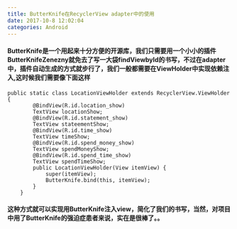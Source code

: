 ```yaml
---
title: ButterKnife在RecyclerView adapter中的使用
date: 2017-10-8 12:02:04
categories: Android
---
```

#### ButterKnife是一个用起来十分方便的开源库，我们只需要用一个小小的插件ButterKnifeZenezny就免去了写一大袋findViewbyId的书写，不过在adapter中，插件自动生成的方式就步行了，我们一般都需要在ViewHolder中实现依赖注入,这时候我们需要像下面这样
```
public static class LocationViewHolder extends RecyclerView.ViewHolder {
        @BindView(R.id.location_show)
        TextView locationShow;
        @BindView(R.id.statement_show)
        TextView stateementShow;
        @BindView(R.id.time_show)
        TextView timeShow;
        @BindView(R.id.spend_money_show)
        TextView spendMoneyShow;
        @BindView(R.id.spend_time_show)
        TextView spendTimeShow;
        public LocationViewHolder(View itemView) {
            super(itemView);
            ButterKnife.bind(this, itemView);
        }
    }
```
#### 这种方式就可以实现用ButterKnife注入view，简化了我们的书写，当然，对项目中用了ButterKnife的强迫症患者来说，实在是很棒了。。
